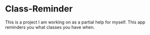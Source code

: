 # Class-Reminder
This is a project I am working on as a partial help for myself. This app reminders you what classes you have when.
